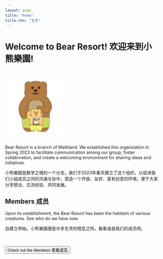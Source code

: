 ```yaml
---
layout: page
title: "Home"
title-chn: "主页"
---
```


# <span class="eng">Welcome to Bear Resort!</span> <span class="chn">欢迎来到小熊樂園!</span> 

# <img src="/logos/home.gif" height="200"><br>


<span class="eng">Bear Resort is a branch of Mathland. We established this organization in Spring 2023 to facilitate communication among our group, foster collaboration, and create a welcoming environment for sharing ideas and initiatives.</span>

<span class="chn">小熊樂園是数学之境的一个分支。我们于2023年春天建立了这个组织，以促进我们小组成员之间的沟通与协作，营造一个开放、友好、富有创意的环境，便于大家分享想法、交流经验、共同发展。</span>

## <span class="eng">Members</span> <span class="chn">成员</span>


<span class="eng">Upon its establishment, the Bear Resort has been the habitant of various creatures. See who do we have now.</span>

<span class="chn">自建立伊始，小熊樂園便是许多生灵的栖息之所。看看谁是我们的成员吧。</span>


# <button onclick="window.open('/chars/chars.html', '_blank')"> <span class="eng">Check out the Members</span> <span class="chn">查看成员</span> </button>